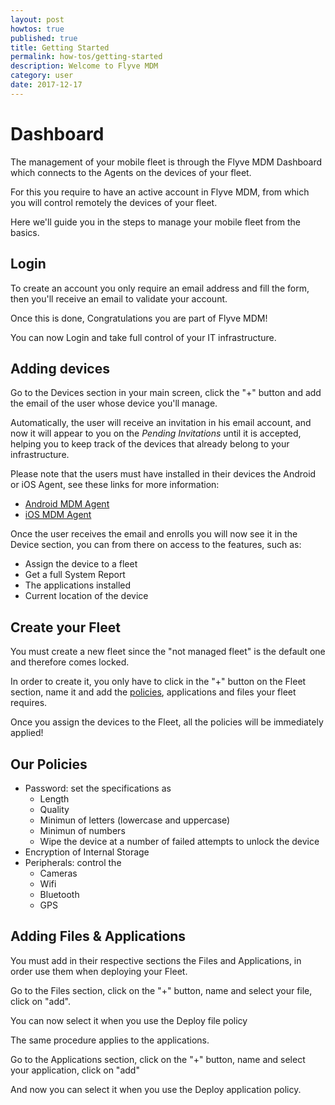 ```yaml
---
layout: post
howtos: true
published: true
title: Getting Started
permalink: how-tos/getting-started
description: Welcome to Flyve MDM
category: user
date: 2017-12-17
---
```


# Dashboard

The management of your mobile fleet is through the Flyve MDM Dashboard which connects to the Agents on the devices of your fleet.

For this you require to have an active account in Flyve MDM, from which you will control remotely the devices of your fleet.

Here we'll guide you in the steps to manage your mobile fleet from the basics.

## Login

To create an account you only require an email address and fill the form, then you'll receive an email to validate your account.

Once this is done, Congratulations you are part of Flyve MDM!

You can now Login and take full control of your IT infrastructure.

## Adding devices

Go to the Devices section in your main screen, click the "+" button and add the email of the user whose device you'll manage.

Automatically, the user will receive an invitation in his email account, and now it will appear to you on the _Pending Invitations_ until it is accepted, helping you to keep track of the devices that already belong to your infrastructure.

Please note that the users must have installed in their devices the Android or iOS Agent, see these links for more information:

* [Android MDM Agent](http://flyve.org/android-mdm-agent/)
* [iOS MDM Agent](http://flyve.org/ios-mdm-agent/)

Once the user receives the email and enrolls you will now see it in the Device section, you can from there on access to the features, such as:

* Assign the device to a fleet
* Get a full System Report
* The applications installed
* Current location of the device

## Create your Fleet

You must create a new fleet since the "not managed fleet" is the default one and therefore comes locked.

In order to create it, you only have to click in the "+" button on the Fleet section, name it and add the [policies](#our-policies), applications and files your fleet requires.

Once you assign the devices to the Fleet, all the policies will be immediately applied!

## Our Policies

* Password: set the specifications as
  * Length
  * Quality
  * Minimun of letters (lowercase and uppercase)
  * Minimun of numbers
  * Wipe the device at a number of failed attempts to unlock the device
* Encryption of Internal Storage
* Peripherals: control the
  * Cameras
  * Wifi
  * Bluetooth
  * GPS

## Adding Files & Applications

You must add in their respective sections the Files and Applications, in order use them when deploying your Fleet.

Go to the Files section, click on the "+" button, name and select your file, click on "add".

You can now select it when you use the Deploy file policy

The same procedure applies to the applications.

Go to the Applications section, click on the "+" button, name and select your application, click on "add"

And now you can select it when you use the Deploy application policy.